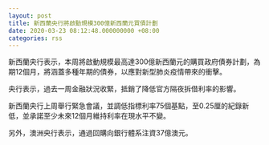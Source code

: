```yaml
---
layout: post
title: 新西蘭央行將啟動規模300億新西蘭元買債計劃
date: 2020-03-23 08:12:48.000000000 +08:00
categories: rss
---
```


新西蘭央行表示，本周將啟動規模最高達300億新西蘭元的購買政府債券計劃，為期12個月，將涵蓋多種年期的債券，以應對新型肺炎疫情帶來的衝擊。

央行表示，過去一周金融狀況收緊，抵銷了降低官方隔夜拆借利率的影響。

新西蘭央行上周舉行緊急會議，並調低指標利率75個基點，至0.25厘的紀錄新低，並承諾至少未來12個月維持利率在現水平不變。

另外，澳洲央行表示，通過回購向銀行體系注資37億澳元。

